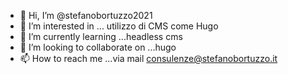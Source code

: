 - 👋 Hi, I’m @stefanobortuzzo2021
- 👀 I’m interested in ... utilizzo di CMS come Hugo 
- 🌱 I’m currently learning ...headless cms
- 💞️ I’m looking to collaborate on ...hugo
- 📫 How to reach me ...via mail  consulenze@stefanobortuzzo.it

<!---
stefanobortuzzo2021/stefanobortuzzo2021 is a ✨ special ✨ repository because its `README.md` (this file) appears on your GitHub profile.
You can click the Preview link to take a look at your changes.
--->
